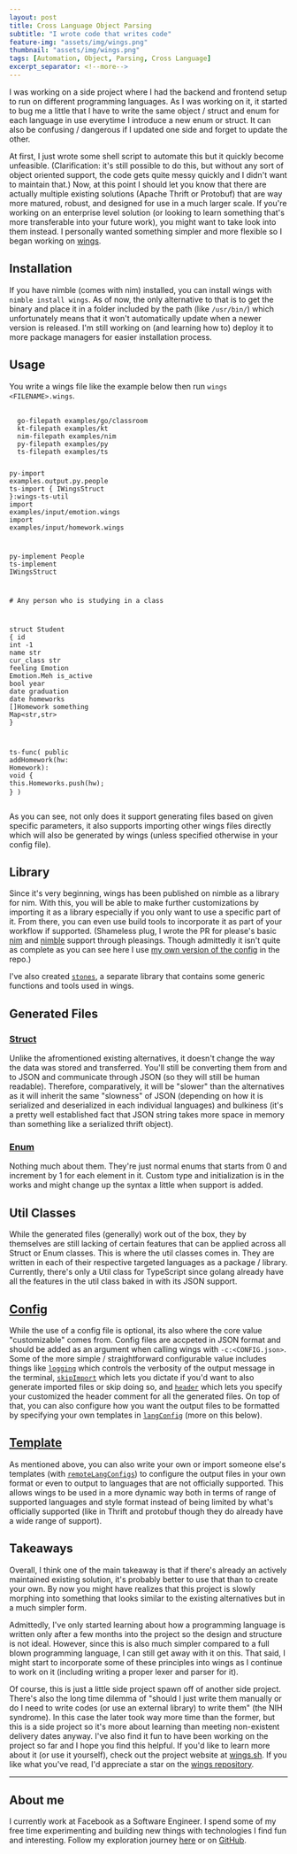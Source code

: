 ```yaml
---
layout: post
title: Cross Language Object Parsing
subtitle: "I wrote code that writes code"
feature-img: "assets/img/wings.png"
thumbnail: "assets/img/wings.png"
tags: [Automation, Object, Parsing, Cross Language]
excerpt_separator: <!--more-->
---
```


<!--more-->

I was working on a side project where I had the backend and frontend setup to run on different programming languages. As I was working on it, it started to bug me a little that I have to write the same object / struct and enum for each language in use everytime I introduce a new enum or struct. It can also be confusing / dangerous if I updated one side and forget to update the other.

At first, I just wrote some shell script to automate this but it quickly become unfeasible. (Clarification: it's still possible to do this, but without any sort of object oriented support, the code gets quite messy quickly and I didn't want to maintain that.) Now, at this point I should let you know that there are actually multiple existing solutions (Apache Thrift or Protobuf) that are way more matured, robust, and designed for use in a much larger scale. If you're working on an enterprise level solution (or looking to learn something that's more transferable into your future work), you might want to take look into them instead. I personally wanted something simpler and more flexible so I began working on [wings](https://wings.sh).

## Installation 

If you have nimble (comes with nim) installed, you can install wings with `nimble install wings`. As of now, the only alternative to that is to get the binary and place it in a folder included by the path (like `/usr/bin/`) which unfortunately means that it won't automatically update when a newer version is released. I'm still working on (and learning how to) deploy it to more package managers for easier installation process.

## Usage

You write a wings file like the example below then run `wings <FILENAME>.wings`.

<div class="highlight highlighter-rouge">
<pre class="highlight" id="codeblock">
  <code>
  <span class="kn">go-filepath</span> <span class="s">examples/go/classroom</span>
  <span class="kn">kt-filepath</span> <span class="s">examples/kt</span>
  <span class="kn">nim-filepath</span> <span class="s">examples/nim</span>
  <span class="kn">py-filepath</span> <span class="s">examples/py</span>
  <span class="kn">ts-filepath</span> <span class="s">examples/ts</span>

  <span class="kn">py-import</span> <span class="nx">examples.output.py.people</span>
  <span class="kn">ts-import</span> <span class="nx">{ IWingsStruct }</span><span class="kn">:</span><span class="kt">wings-ts-util</span>
  <span class="kn">import</span> <span class="s">examples/input/emotion.wings</span>
  <span class="kn">import</span> <span class="s">examples/input/homework.wings</span>

  <span class="kn">py-implement</span> <span class="nx">People</span>
  <span class="kn">ts-implement</span> <span class="nx">IWingsStruct</span>

  <span class="c1"># Any person who is studying in a class</span>

  <span class="kn">struct</span> <span class="nx">Student</span> <span class="kn">{</span>
    <span class="n">id</span>          <span class="kt">int</span>       <span class="mi">-1</span>
    <span class="n">name</span>        <span class="kt">str</span>
    <span class="n">cur_class</span>   <span class="kt">str</span>
    <span class="n">feeling</span>     <span class="nx">Emotion</span>   <span class="p">Emotion.Meh</span>
    <span class="n">is_active</span>   <span class="kt">bool</span>
    <span class="n">year</span>        <span class="kt">date</span>
    <span class="n">graduation</span>  <span class="kt">date</span>
    <span class="n">homeworks</span>   <span class="nx">[]Homework</span>
    <span class="n">something</span>   <span class="nx">Map<</span><span class="kt">str</span><span class="nx">,</span><span class="kt">str</span><span class="nx">></span>
  <span class="kn">}</span>

  <span class="nc">ts-func(</span>
    <span class="kt">public</span> <span class="nx">addHomework</span><span class="p">(</span><span class="nx">hw</span><span class="p">:</span> <span class="kt">Homework</span><span class="p">):</span> <span class="kn">void</span> <span class="p">{</span>
      <span class="kn">this</span><span class="kn">.</span><span class="nx">Homeworks</span><span class="kn">.</span><span class="nx">push</span><span class="p">(</span><span class="nx">hw</span><span class="p">)</span><span class="kn">;</span>
    <span class="p">}</span>
  <span class="nc">)</span>
  </code>
</pre>
</div>

As you can see, not only does it support generating files based on given specific parameters, it also supports importing other wings files directly which will also be generated by wings (unless specified otherwise in your config file).

## Library 

Since it's very beginning, wings has been published on nimble as a library for nim. With this, you will be able to make further customizations by importing it as a library especially if you only want to use a specific part of it. From there, you can even use build tools to incorporate it as part of your workflow if supported. (Shameless plug, I wrote the PR for please's basic [nim](https://github.com/thought-machine/pleasings/pull/29) and [nimble](https://github.com/thought-machine/pleasings/pull/31) support through pleasings. Though admittedly it isn't quite as complete as you can see here I use [my own version of the config](https://github.com/binhonglee/wings/blob/devel/build_defs/nim/nim.build_defs) in the repo.) 

I've also created [`stones`](https://github.com/binhonglee/stones), a separate library that contains some generic functions and tools used in wings. 

## Generated Files

### [Struct](https://wings.sh/#struct)

Unlike the afromentioned existing alternatives, it doesn't change the way the data was stored and transferred. You'll still be converting them from and to JSON and communicate through JSON (so they will still be human readable). Therefore, comparatively, it will be "slower" than the alternatives as it will inherit the same "slowness" of JSON (depending on how it is serialized and deserialized in each individual languages) and bulkiness (it's a pretty well established fact that JSON string takes more space in memory than something like a serialized thrift object). 

### [Enum](https://wings.sh/#enum)

Nothing much about them. They're just normal enums that starts from 0 and increment by 1 for each element in it. Custom type and initialization is in the works and might change up the syntax a little when support is added. 

## Util Classes

While the generated files (generally) work out of the box, they by themselves are still lacking of certain features that can be applied across all Struct or Enum classes. This is where the util classes comes in. They are written in each of their respective targeted languages as a package / library. Currently, there's only a Util class for TypeScript since golang already have all the features in the util class baked in with its JSON support. 

## [Config](https://wings.sh/config/)

While the use of a config file is optional, its also where the core value "customizable" comes from. Config files are accpeted in JSON format and should be added as an argument when calling wings with `-c:<CONFIG.json>`. Some of the more simple / straightforward configurable value includes things like [`logging`](https://wings.sh/config/#logging-int) which controls the verbosity of the output message in the terminal, [`skipImport`](https://wings.sh/config/#skipimport-bool) which lets you dictate if you'd want to also generate imported files or skip doing so, and [`header`](https://wings.sh/config/#header-str) which lets you specify your customized the header comment for all the generated files. On top of that, you can also configure how you want the output files to be formatted by specifying your own templates in [`langConfig`](https://wings.sh/config/#langconfigs-str) (more on this below).

## [Template](https://wings.sh/template/)

As mentioned above, you can also write your own or import someone else's templates (with [`remoteLangConfigs`](https://wings.sh/experimental/#remote-template)) to configure the output files in your own format or even to output to languages that are not officially supported. This allows wings to be used in a more dynamic way both in terms of range of supported languages and style format instead of being limited by what's officially supported (like in Thrift and protobuf though they do already have a wide range of support).

## Takeaways

Overall, I think one of the main takeaway is that if there's already an actively maintained existing solution, it's probably better to use that than to create your own. By now you might have realizes that this project is slowly morphing into something that looks similar to the existing alternatives but in a much simpler form. 

Admittedly, I've only started learning about how a programming language is written only after a few months into the project so the design and structure is not ideal. However, since this is also much simpler compared to a full blown programming language, I can still get away with it on this. That said, I might start to incorporate some of these principles into wings as I continue to work on it (including writing a proper lexer and parser for it). 

Of course, this is just a little side project spawn off of another side project. There's also the long time dilemma of "should I just write them manually or do I need to write codes (or use an external library) to write them" (the NIH syndrome). In this case the later took way more time than the former, but this is a side project so it's more about learning than meeting non-existent delivery dates anyway. I've also find it fun to have been working on the project so far and I hope you find this helpful. If you'd like to learn more about it (or use it yourself), check out the project website at [wings.sh](https://wings.sh). If you like what you've read, I'd appreciate a star on the [wings repository](https://github.com/binhonglee/wings).

---

## About me

I currently work at Facebook as a Software Engineer. I spend some of my free time experimenting and building new things with technologies I find fun and interesting. Follow my exploration journey [here](https://binhong.me/blog) or on [GitHub](https://github.com/binhonglee).
